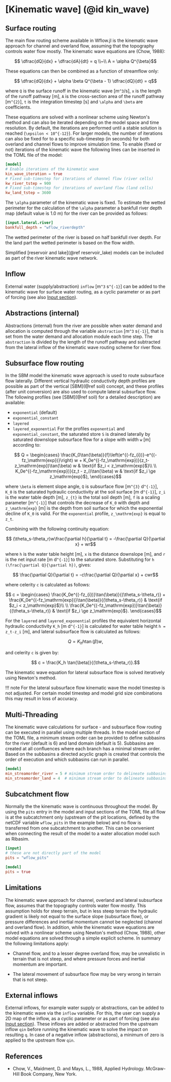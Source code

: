 # [Kinematic wave] (@id kin_wave)

## Surface routing
The main flow routing scheme available in Wflow.jl is the kinematic wave approach for
channel and overland flow, assuming that the topography controls water flow mostly. The
kinematic wave equations are (Chow, 1988):
```math
  \dfrac{dQ}{dx} + \dfrac{dA}{dt} = q \\~\\
   A = \alpha Q^{\beta}
```
These equations can then be combined as a function of streamflow only:
```math
    \dfrac{dQ}{dx} + \alpha \beta Q^{\beta - 1} \dfrac{dQ}{dt} = q
```
where ``Q`` is the surface runoff in the kinematic wave [m``^3``/s], ``x`` is the length of
the runoff pathway [m], ``A`` is the cross-section area of the runoff pathway [m``^{2}``],
``t`` is the integration timestep [s] and ``\alpha`` and ``\beta`` are coefficients.

These equations are solved with a nonlinear scheme using Newton's method and can also be
iterated depending on the  model space and time resolution. By default, the iterations are
performed until a stable solution is reached (``\epsilon < 10^{-12}``). For larger models,
the number of iterations can also be fixed for to a specific sub-timestep (in seconds) for
both overland and channel flows to improve simulation time. To enable (fixed or not)
iterations of the kinematic wave the following lines can be inserted in the TOML file of the
model:

```toml
[model]
# Enable iterations of the kinematic wave
kin_wave_iteration = true
# Fixed sub-timestep for iterations of channel flow (river cells)
kw_river_tstep = 900
# Fixed sub-timestep for iterations of overland flow (land cells)
kw_land_tstep = 3600
```

The ``\alpha`` parameter of the kinematic wave is fixed. To estimate the wetted perimeter
for the calculation of the ``\alpha`` parameter a bankfull river depth map (default value
is 1.0 m) for the river can be provided as follows:

```toml
[input.lateral.river]
bankfull_depth = "wflow_riverdepth"
```

The wetted perimeter of the river is based on half bankfull river depth. For the land part the
wetted perimeter is based on the flow width.

Simplified [reservoir and lake](@ref reservoir_lake) models can be included as part of the
river kinematic wave network.

## Inflow
External water (supply/abstraction) `inflow` [m``^3`` s``^{-1}``]  can be added to the
kinematic wave for surface water routing, as a cyclic parameter or as part of forcing (see
also [Input section](@ref)).

## Abstractions (internal)
Abstractions (internal) from the river are possible when water demand and allocation is
computed through the variable `abstraction` [m``^3`` s``{-1}``], that is set from the water
demand and allocation module each time step. The `abstraction` is divided by the length of
the runoff pathway and subtracted from the lateral inflow of the kinematic wave routing
scheme for river flow.

## Subsurface flow routing
In the SBM model the kinematic wave approach is used to route subsurface flow laterally.
Different vertical hydraulic conductivity depth profiles are possible as part of the
vertical [SBM](@ref soil) concept, and these profiles (after unit conversion) are also used
to compute lateral subsurface flow. The following profiles (see [SBM](@ref soil) for a
detailed description) are available:
- `exponential` (default)
- `exponential_constant`
- `layered`
- `layered_exponential` 
For the profiles `exponential` and `exponential_constant`, the saturated store ``S`` is
drained laterally by saturated downslope subsurface flow for a slope with width ``w`` [m]
according to:
```math
    Q = \begin{cases}
    \frac{K_0\tan(\beta)}{f}\left(e^{(-fz_{i})}-e^{(-fz_\mathrm{exp})}\right) w + 
    K_0e^{(-fz_\mathrm{exp})}(z_t-z_\mathrm{exp})\tan(\beta) w & \text{if $z_i < z_\mathrm{exp}$}\\
    \\
    K_0e^{(-fz_\mathrm{exp})}(z_t - z_i)\tan(\beta) w & \text{if $z_i \ge z_\mathrm{exp}$},
    \end{cases}
```
where ``\beta`` is element slope angle, ``Q`` is subsurface flow [m``^{3}`` d``^{-1}``],
``K_0`` is the saturated hydraulic conductivity at the soil surface [m d``^{-1}``], ``z_i``
is the water table depth [m], ``z_{t}`` is the total soil depth [m], ``f`` is a scaling
parameter [m``^{-1}``] that controls the decrease of ``K_0`` with depth and
``z_\mathrm{exp}`` [m] is the depth from soil surface for which the exponential decline of
``K_0`` is valid. For the `exponential` profile, ``z_\mathrm{exp}`` is equal to ``z_t``.

Combining with the following continuity equation:
```math
    (\theta_s-\theta_r)w\frac{\partial h}{\partial t} = -\frac{\partial Q}{\partial x} + wr
```
where ``h`` is the water table height [m], ``x`` is the distance downslope [m], and ``r`` is
the net input rate [m d``^{-1}``] to the saturated store. Substituting for ``h
(\frac{\partial Q}{\partial h})``, gives:
```math
  \frac{\partial Q}{\partial t} = -c\frac{\partial Q}{\partial x} + cwr
```

where celerity ``c`` is calculated as follows:
```math
    c = \begin{cases}
    \frac{K_0e^{(-fz_{i})}\tan(\beta)}{(\theta_s-\theta_r)} 
    + \frac{K_0e^{(-fz_\mathrm{exp})}\tan(\beta)}{(\theta_s-\theta_r)}  & \text{if $z_i < z_\mathrm{exp}$}\\
    \\
    \frac{K_0e^{(-fz_\mathrm{exp})}\tan(\beta)}{(\theta_s-\theta_r)} & \text{if $z_i \ge z_\mathrm{exp}$}.
    \end{cases}
```

For the `layered` and `layered_exponential` profiles the equivalent horizontal hydraulic
conductivity ``K_h`` [m d``^{-1}``] is calculated for water table height ``h = z_t-z_i``
[m], and lateral subsurface flow is calculated as follows:
```math
  Q = K_h h \tan(\beta) w,
```
and celerity ``c`` is given by:
```math
    c = \frac{K_h \tan(\beta)}{(\theta_s-\theta_r)}.
```

The kinematic wave equation for lateral subsurface flow is solved iteratively using Newton's
method.

!!! note
    For the lateral subsurface flow kinematic wave the model timestep is not adjusted.
    For certain model timestep and model grid size combinations this may result in loss of
    accuracy.

## Multi-Threading
The kinematic wave calculations for surface - and subsurface flow routing can be executed in
parallel using multiple threads. In the model section of the TOML file, a minimum stream
order can be provided to define subbasins for the river (default is 6) and land domain
(default is 5). Subbasins are created at all confluences where each branch has a minimal
stream order. Based on the subbasins a directed acyclic graph is created that controls the
order of execution and which subbasins can run in parallel.

```toml
[model]
min_streamorder_river = 5 # minimum stream order to delineate subbasins for river domain, default is 6
min_streamorder_land = 4  # minimum stream order to delineate subbasins for land domain, default is 5
```

## Subcatchment flow
Normally the the kinematic wave is continuous throughout the model. By using the `pits`
entry in the model and input sections of the TOML file all flow is at the subcatchment only
(upstream of the pit locations, defined by the netCDF variable `wflow_pits` in the example
below) and no flow is transferred from one subcatchment to another. This can be convenient
when connecting the result of the model to a water allocation model such as Ribasim.

```toml
[input]
# these are not directly part of the model
pits = "wflow_pits"

[model]
pits = true
```

## Limitations
The kinematic wave approach for channel, overland and lateral subsurface flow, assumes that
the topography controls water flow mostly. This assumption holds for steep terrain, but in
less steep terrain the hydraulic gradient is likely not equal to the surface slope
(subsurface flow), or pressure differences and inertial momentum cannot be neglected
(channel and overland flow). In addition, while the kinematic wave equations are solved
with a nonlinear scheme using Newton's method (Chow, 1988), other model equations are solved
through a simple explicit scheme. In summary the following limitations apply:

+ Channel flow, and to a lesser degree overland flow, may be unrealistic in terrain that is
  not steep, and where pressure forces and inertial momentum are important.

+ The lateral movement of subsurface flow may be very wrong in terrain that is not steep.

## External inflows
External inflows, for example water supply or abstractions, can be added to the kinematic
wave via the `inflow` variable. For this, the user can supply a 2D map of the inflow, as a
cyclic parameter or as part of forcing (see also [Input section](@ref)). These inflows are
added or abstracted from the upstream inflow `qin` before running the kinematic wave to
solve the impact on resulting `q`. In case of a negative inflow (abstractions), a minimum of
zero is applied to the upstream flow `qin`.

## References
+ Chow, V., Maidment, D. and Mays, L., 1988, Applied Hydrology. McGraw-Hill Book Company,
  New York.

